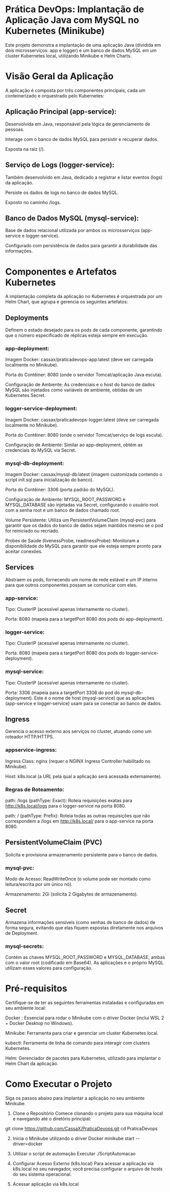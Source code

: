 # Prática DevOps: Implantação de Aplicação Java com MySQL no Kubernetes (Minikube)
Este projeto demonstra a implantação de uma aplicação Java (dividida em dois microsserviços: app e logger) e um banco de dados MySQL em um cluster Kubernetes local, utilizando Minikube e Helm Charts.

# Visão Geral da Aplicação
A aplicação é composta por três componentes principais, cada um conteinerizado e orquestrado pelo Kubernetes:

## Aplicação Principal (app-service):

Desenvolvida em Java, responsável pela lógica de gerenciamento de pessoas.

Interage com o banco de dados MySQL para persistir e recuperar dados.

Exposta na raiz (/).

## Serviço de Logs (logger-service):

Também desenvolvido em Java, dedicado a registrar e listar eventos (logs) da aplicação.

Persiste os dados de logs no banco de dados MySQL.

Exposto no caminho /logs.

## Banco de Dados MySQL (mysql-service):

Base de dados relacional utilizada por ambos os microsserviços (app-service e logger-service).

Configurado com persistência de dados para garantir a durabilidade das informações.

# Componentes e Artefatos Kubernetes
A implantação completa da aplicação no Kubernetes é orquestrada por um Helm Chart, que agrupa e gerencia os seguintes artefatos:

## Deployments
Definem o estado desejado para os pods de cada componente, garantindo que o número especificado de réplicas esteja sempre em execução.

### app-deployment:

Imagem Docker: cassax/praticadevops-app:latest (deve ser carregada localmente no Minikube).

Porta do Contêiner: 8080 (onde o servidor Tomcat/aplicação Java escuta).

Configuração de Ambiente: As credenciais e o host do banco de dados MySQL são injetados como variáveis de ambiente, obtidas de um Kubernetes Secret.

### logger-service-deployment:

Imagem Docker: cassax/praticadevops-logger:latest (deve ser carregada localmente no Minikube).

Porta do Contêiner: 8080 (onde o servidor Tomcat/serviço de logs escuta).

Configuração de Ambiente: Similar ao app-deployment, obtém as credenciais do MySQL via Secret.

### mysql-db-deployment:

Imagem Docker: cassax/mysql-db:latest (imagem customizada contendo o script init.sql para inicialização do banco).

Porta do Contêiner: 3306 (porta padrão do MySQL).

Configuração de Ambiente: MYSQL_ROOT_PASSWORD e MYSQL_DATABASE são injetadas via Secret, configurando o usuário root com a senha root e um banco de dados chamado root.

Volume Persistente: Utiliza um PersistentVolumeClaim (mysql-pvc) para garantir que os dados do banco de dados sejam mantidos mesmo se o pod for reiniciado ou recriado.

Probes de Saúde (livenessProbe, readinessProbe): Monitoram a disponibilidade do MySQL para garantir que ele esteja sempre pronto para aceitar conexões.

## Services
Abstraem os pods, fornecendo um nome de rede estável e um IP interno para que outros componentes possam se comunicar com eles.

### app-service:

Tipo: ClusterIP (acessível apenas internamente no cluster).

Porta: 8080 (mapeia para a targetPort 8080 dos pods do app-deployment).

### logger-service:

Tipo: ClusterIP (acessível apenas internamente no cluster).

Porta: 8080 (mapeia para a targetPort 8080 dos pods do logger-service-deployment).

### mysql-service:

Tipo: ClusterIP (acessível apenas internamente no cluster).

Porta: 3306 (mapeia para a targetPort 3306 do pod do mysql-db-deployment). Este é o nome de host (mysql-service) que as aplicações (app-service e logger-service) usam para se conectar ao banco de dados.

## Ingress
Gerencia o acesso externo aos serviços no cluster, atuando como um roteador HTTP/HTTPS.

### appservice-ingress:

Ingress Class: nginx (requer o NGINX Ingress Controller habilitado no Minikube).

Host: k8s.local (a URL pela qual a aplicação será acessada externamente).

### Regras de Roteamento:

path: /logs (pathType: Exact): Roteia requisições exatas para http://k8s.local/logs para o logger-service na porta 8080.

path: / (pathType: Prefix): Roteia todas as outras requisições que não correspondem a /logs em http://k8s.local/ para o app-service na porta 8080.

## PersistentVolumeClaim (PVC)
Solicita e provisiona armazenamento persistente para o banco de dados.

### mysql-pvc:

Modo de Acesso: ReadWriteOnce (o volume pode ser montado como leitura/escrita por um único nó).

Armazenamento: 2Gi (solicita 2 Gigabytes de armazenamento).

## Secret
Armazena informações sensíveis (como senhas de banco de dados) de forma segura, evitando que elas fiquem expostas diretamente nos arquivos de Deployment.

### mysql-secrets:

Contém as chaves MYSQL_ROOT_PASSWORD e MYSQL_DATABASE, ambas com o valor root (codificado em Base64). As aplicações e o próprio MySQL utilizam esses valores para configuração.

# Pré-requisitos
Certifique-se de ter as seguintes ferramentas instaladas e configuradas em seu ambiente local:

Docker : Essencial para rodar o Minikube com o driver Docker (inclui WSL 2 + Docker Desktop no Windows).

Minikube: Ferramenta para criar e gerenciar um cluster Kubernetes local.

kubectl: Ferramenta de linha de comando para interagir com clusters Kubernetes.

Helm: Gerenciador de pacotes para Kubernetes, utilizado para implantar o Helm Chart da aplicação.


# Como Executar o Projeto
Siga os passos abaixo para implantar a aplicação no seu ambiente Minikube.

1. Clone o Repositório
Comece clonando o projeto para sua máquina local e navegando até o diretório principal:

git clone https://github.com/CassaX/PraticaDevops.git
cd PraticaDevops

2. Inicia o Minikube utilizando o driver Docker
minikube start --driver=docker

3. Utilizar o script de automação
Executar ./ScriptAutomacao

4. Configurar Acesso Externo (k8s.local)
Para acessar a aplicação via k8s.local no seu navegador, você precisa configurar o arquivo de hosts do seu sistema operacional.

5. Acessar aplicação via k8s.local

